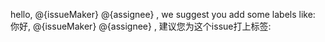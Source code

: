 hello, @{issueMaker} @{assignee} , we suggest you add some labels like:
你好, @{issueMaker} @{assignee} , 建议您为这个issue打上标签: